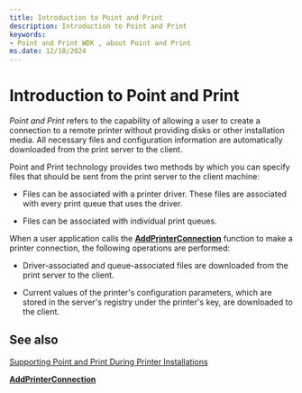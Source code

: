 ```yaml
---
title: Introduction to Point and Print
description: Introduction to Point and Print
keywords:
- Point and Print WDK , about Point and Print
ms.date: 12/18/2024
---
```


# Introduction to Point and Print

*Point and Print* refers to the capability of allowing a user to create a connection to a remote printer without providing disks or other installation media. All necessary files and configuration information are automatically downloaded from the print server to the client.

Point and Print technology provides two methods by which you can specify files that should be sent from the print server to the client machine:

- Files can be associated with a printer driver. These files are associated with every print queue that uses the driver.

- Files can be associated with individual print queues.

When a user application calls the [**AddPrinterConnection**](/windows/win32/printdocs/addprinterconnection) function to make a printer connection, the following operations are performed:

- Driver-associated and queue-associated files are downloaded from the print server to the client.

- Current values of the printer's configuration parameters, which are stored in the server's registry under the printer's key, are downloaded to the client.

## See also

[Supporting Point and Print During Printer Installations](supporting-point-and-print-during-printer-installations.md)

[**AddPrinterConnection**](/windows/win32/printdocs/addprinterconnection)
